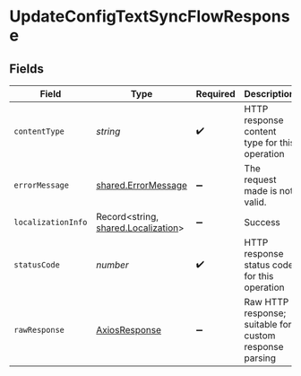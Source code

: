# UpdateConfigTextSyncFlowResponse


## Fields

| Field                                                                      | Type                                                                       | Required                                                                   | Description                                                                |
| -------------------------------------------------------------------------- | -------------------------------------------------------------------------- | -------------------------------------------------------------------------- | -------------------------------------------------------------------------- |
| `contentType`                                                              | *string*                                                                   | :heavy_check_mark:                                                         | HTTP response content type for this operation                              |
| `errorMessage`                                                             | [shared.ErrorMessage](../../models/shared/errormessage.md)                 | :heavy_minus_sign:                                                         | The request made is not valid.                                             |
| `localizationInfo`                                                         | Record<string, [shared.Localization](../../models/shared/localization.md)> | :heavy_minus_sign:                                                         | Success                                                                    |
| `statusCode`                                                               | *number*                                                                   | :heavy_check_mark:                                                         | HTTP response status code for this operation                               |
| `rawResponse`                                                              | [AxiosResponse](https://axios-http.com/docs/res_schema)                    | :heavy_minus_sign:                                                         | Raw HTTP response; suitable for custom response parsing                    |